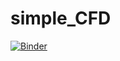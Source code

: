 # simple_CFD

[![Binder](https://mybinder.org/badge_logo.svg)](https://mybinder.org/v2/gh/cocicar/simple_CFD/HEAD)
